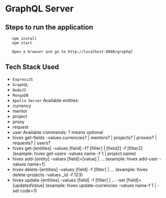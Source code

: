 # GraphQL Server

## Steps to run the application

```
   npm install
   npm start

   Open a browser and go to http://localhost:8080/graphql
```

## Tech Stack Used

- `ExpressJS`
- `GraphQL`
- `NodeJS`
- `MongoDB`
- `Apollo Server`
Available entities: 
- currency 
- mentor
- project
- proxy
- request
- user
Available commands:
? means optional
- hivex get-fields -values currencies? | mentors? | projects? | proxies? | requests? | users?
- hivex get-[entities] -values [field] -f? [filter] | [field2] -f [filter2]
  (example: hivex get-users -values name -f 1 | project.name) 
- hivex add-[entity] -values [field]=[value] | ...
  (example: hivex add-user -values name=1)
- hivex delete-[entities] -values [field] -f [filter] | ...
  (example: hivex delete-projects -values _id -f 123)
- hivex update-[entities] -values [field] -f [filter] | ... -set [field]=[updatedValue]
  (example: hivex update-currencies -values name-f 1 | -set code=1)
